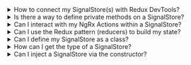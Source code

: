 <details>
  <summary>How to connect my SignalStore(s) with Redux DevTools?</summary>

    There's no official connection between `@ngrx/signals` and the Redux Devtools.
    We expect the Angular Devtools will provide support for signals soon, which can be used to track the state.
    However, you could create a feature for this, or you can make use of the [`withDevtools` feature](https://github.com/angular-architects/ngrx-toolkit?tab=readme-ov-file#devtools-withdevtools) from the `@angular-architects/ngrx-toolkit` package.
</details>

<details>
  <summary>Is there a way to define private methods on a SignalStore?</summary>

    Currently there's no built-in support for private properties.
    To achieve this in the current version, you can resort to workarounds, e.g. by not returning them.

```ts
withMethods(() => {
  function privateFunction() {
    /* implementation here */ 
  }
  function publicFunction() {
    /* implementation here */
  }
  function publicFunction2() {
    privateFunction();
  }

  return { publicFunction, publicFunction2 };
})
```
</details>

<details>
  <summary>Can I interact with my NgRx Actions within a SignalStore?</summary>

    Signals are not meant to have a concept of time. Also, the effect is somewhat tied to Angular change detection, so you can't observe every action that would be dispatched over time through some sort of Signal API.
    The global NgRx Store is still the best mechanism to dispatch action(s) over time and react to them across multiple features.
</details>

<details>
  <summary>Can I use the Redux pattern (reducers) to build my state?</summary>

    Just like `@ngrx/component-store`, there is no indirection between events and how it affects the state. To update the SignalStore's state use the `patchState` function.
    However, SignalStore is extensible and you can build your own custom feature that uses the Redux pattern. 
</details>

<details>
  <summary>Can I define my SignalStore as a class?</summary>

    To create a class-based SignalStore, create a new class and extend from `signalStore`.

```ts
@Injectable()
export class CounterStore extends signalStore(
  { protectedState: false },
  withState({ count: 0 })
) {
  readonly doubleCount = computed(() => this.count() * 2);

  increment(): void {
    patchState(this, { count: this.count() + 1 });
  }
}
```
</details>

<details>
  <summary>How can I get the type of a SignalStore?</summary>

    To get the type of a SignalStore, use the `InstanceType` utility type.

```ts
const CounterStore = signalStore(withState({ count: 0 }));

type CounterStore = InstanceType<typeof CounterStore>;

function logCount(store: CounterStore): void {
  console.log(store.count());
}
```
</details>

<details>
  <summary>Can I inject a SignalStore via the constructor?</summary>

    To inject a SignalStore via the constructor, define and export its type with the same name.

```ts
// counter.store.ts
export const CounterStore = signalStore(withState({ count: 0 }));

export type CounterStore = InstanceType<typeof CounterStore>;

// counter.component.ts
import { CounterStore } from './counter.store';

@Component({ /* ... */ })
export class CounterComponent {
  constructor(readonly store: CounterStore) {}
}
```
</details>
